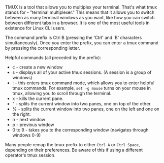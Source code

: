 TMUX is a tool that allows you to multiplex your terminal. That's what tmux stands for - "terminal multiplexer." This means that it allows you to switch between as many terminal windows as you want, like how you can switch between different tabs in a browser. It is one of the most useful tools in existence for Linux CLI users. 

The command prefix is Ctrl B (pressing the 'Ctrl' and 'B' characters simultaneously). Once you enter the prefix, you can enter a tmux command by pressing the corresponding letter.

Helpful commands (all preceded by the prefix):
- c - create a new window
- s - displays all of your active tmux sessions. (A session is a group of windows)
- : - this enters tmux command mode, which allows you to enter helpful tmux commands. For example, `set -g mouse` turns on your mouse in tmux, allowing you to scroll through the terminal.
- x - kills the current pane.
- " - splits the current window into two panes, one on top of the other.
- % - splits the current window into two panes, one on the left and one on the right.
- n - next window
- p - previous window
- 0 to 9 - takes you to the corresponding window (navigates through windows 0-9)

Many people remap the tmux prefix to either `Ctrl A` or `Ctrl Space`, depending on their preferences. Be aware of this if using a different operator's tmux session. 